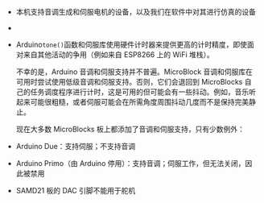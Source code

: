 - 本机支持音调生成和伺服电机的设备，以及我们在软件中对其进行仿真的设备
-
- Arduino`tone()`函数和伺服库使用硬件计时器来提供更高的计时精度，即使面对来自其他活动的争用（例如来自 ESP8266 上的 WiFi 堆栈）。
  
  不幸的是，Arduino 音调和伺服支持并不普遍。MicroBlock 音调和伺服库在可用时尝试使用低级音调和伺服支持。否则，它们会退回到 MicroBlocks 自己的任务调度程序进行计时，这是可用的但可能会有一些抖动。例如，音乐听起来可能很粗糙，或者伺服可能会在所需角度周围抖动几度而不是保持完美静止。
  
  现在大多数 MicroBlocks 板上都添加了音调和伺服支持，只有少数例外：
- Arduino Due：支持伺服；不支持音调
- Arduino Primo（由 Arduino 停用）：支持音调；伺服工作，但无法关闭，因此被禁用
- SAMD21 板的 DAC 引脚不能用于舵机